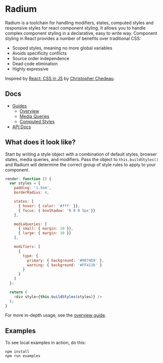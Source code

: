 # Radium

Radium is a toolchain for handling modifiers, states, computed styles and
responsive styles for react component styling. It allows you to handle complex
component styling in a declarative, easy to write way. Component styling in
React provides a number of benefits over traditional CSS:

- Scoped styles, meaning no more global variables
- Avoids specificity conflicts
- Source order independence
- Dead code elimination
- Highly expressive

Inspired by <a href="https://speakerdeck.com/vjeux/react-css-in-js">React: CSS
in JS</a> by <a href="https://twitter.com/Vjeux">Christopher Chedeau</a>.

## Docs

- [Guides](docs/guides)
  - [Overview](docs/guides/overview.md)
  - [Media Queries](docs/guides/media-queries.md)
  - [Computed Styles](docs/guides/computed-styles.md)
- [API Docs](docs/api)

## What does it look like?

Start by writing a style object with a combination of default styles, browser states, media queries, and modifiers. Pass the object to `this.buildStyles()` and Radium will determine the correct group of style rules to apply to your component.

```js
render: function () {
  var styles = {
    padding: '1.5em',
    borderRadius: 4,

    states: [
      { hover: { color: '#fff' }},
      { focus: { boxShadow: '0 0 0 5px'}}
    ],

    mediaQueries: [
      { small: { margin: 10 }},
      { large: { margin: 30 }}
    ],

    modifiers: [
      {
        type: {
          primary: { background: '#0074D9' },
          warning: { background: '#FF4136' }
        }
      }
    ]
  };

  return (
    <div style={this.buildStyles(styles)} />
  );
}
```

For more in-depth usage, see the [overview guide](docs/guides/overview.md).

## Examples

To see local examples in action, do this:

```
npm install
npm run examples
```
